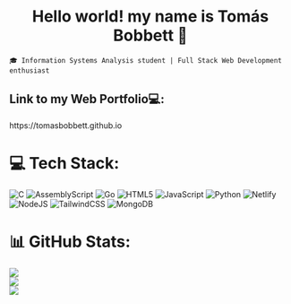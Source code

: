 
<h1 align="center">Hello world! my name is <b>Tomás Bobbett</b> 👋</h1>

`🎓 Information Systems Analysis student | Full Stack Web Development enthusiast`

<h2>Link to my Web Portfolio💻:</h2>

<p>https://tomasbobbett.github.io</p>

# 💻 Tech Stack:
![C](https://img.shields.io/badge/c-%2300599C.svg?style=for-the-badge&logo=c&logoColor=white) ![AssemblyScript](https://img.shields.io/badge/assembly%20script-%23000000.svg?style=for-the-badge&logo=assemblyscript&logoColor=white) ![Go](https://img.shields.io/badge/go-%2300ADD8.svg?style=for-the-badge&logo=go&logoColor=white) ![HTML5](https://img.shields.io/badge/html5-%23E34F26.svg?style=for-the-badge&logo=html5&logoColor=white) ![JavaScript](https://img.shields.io/badge/javascript-%23323330.svg?style=for-the-badge&logo=javascript&logoColor=%23F7DF1E) ![Python](https://img.shields.io/badge/python-3670A0?style=for-the-badge&logo=python&logoColor=ffdd54) ![Netlify](https://img.shields.io/badge/netlify-%23000000.svg?style=for-the-badge&logo=netlify&logoColor=#00C7B7) ![NodeJS](https://img.shields.io/badge/node.js-6DA55F?style=for-the-badge&logo=node.js&logoColor=white) ![TailwindCSS](https://img.shields.io/badge/tailwindcss-%2338B2AC.svg?style=for-the-badge&logo=tailwind-css&logoColor=white) ![MongoDB](https://img.shields.io/badge/MongoDB-%234ea94b.svg?style=for-the-badge&logo=mongodb&logoColor=white)
# 📊 GitHub Stats:
![](https://github-readme-stats.vercel.app/api?username=tomasbobbett&theme=dark&hide_border=false&include_all_commits=true&count_private=true)<br/>
![](https://nirzak-streak-stats.vercel.app/?user=tomasbobbett&theme=dark&hide_border=false)<br/>
![](https://github-readme-stats.vercel.app/api/top-langs/?username=tomasbobbett&theme=dark&hide_border=false&include_all_commits=true&count_private=true&layout=compact)

